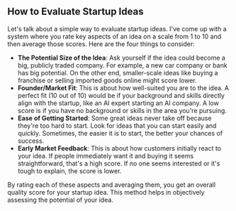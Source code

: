 ## How to Evaluate Startup Ideas

Let's talk about a simple way to evaluate startup ideas. I've come up with a system where you rate key aspects of an idea on a scale from 1 to 10 and then average those scores. Here are the four things to consider:

* **The Potential Size of the Idea**: Ask yourself if the idea could become a big, publicly traded company. For example, a new car company or bank has big potential. On the other end, smaller-scale ideas like buying a franchise or selling imported goods online might score lower.
* **Founder/Market Fit**: This is about how well-suited you are to the idea. A perfect fit (10 out of 10) would be if your background and skills directly align with the startup, like an AI expert starting an AI company. A low score is if you have no background or skills in the area you're pursuing.
* **Ease of Getting Started**: Some great ideas never take off because they're too hard to start. Look for ideas that you can start easily and quickly. Sometimes, the easier it is to start, the better your chances of success.
* **Early Market Feedback**: This is about how customers initially react to your idea. If people immediately want it and buying it seems straightforward, that's a high score. If no one seems interested or it's tough to explain, the score is lower.

By rating each of these aspects and averaging them, you get an overall quality score for your startup idea. This method helps in objectively assessing the potential of your idea.